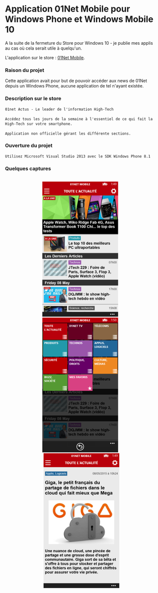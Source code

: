 # Application 01Net Mobile pour Windows Phone et Windows Mobile 10

A la suite de la fermeture du Store pour Windows 10 - je publie mes applis au cas où cela serait utile à quelqu'un.

L'application sur le store : [01Net Mobile](https://www.microsoft.com/store/apps/9NBLGGH0GFWX).

### Raison du projet

Cette application avait pour but de pouvoir accéder aux news de 01Net depuis un Windows Phone, aucune application de tel n'ayant existée.

### Description sur le store

```console
01net Actus - Le leader de l'information High-Tech

Accédez tous les jours de la semaine à l'essentiel de ce qui fait la High-Tech sur votre smartphone.

Application non officielle gérant les différente sections.
```

### Ouverture du projet

```console
Utilisez Microsoft Visual Studio 2013 avec le SDK Windows Phone 8.1
```

### Quelques captures

<p align="center">
 </br>
 <img src="Captures/720P-01.png" width="250">
 &nbsp;
 <img src="Captures/720P-02.png" width="250">
 &nbsp;
 <img src="Captures/720P-03.png" width="250">
</p>